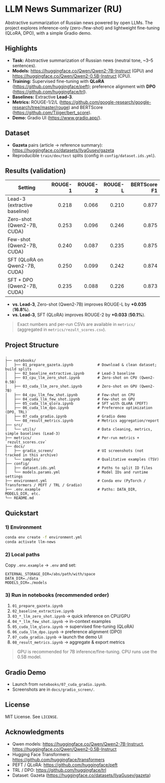 # LLM News Summarizer (RU)

Abstractive summarization of Russian news powered by open LLMs. The project explores inference-only (zero-/few-shot) and lightweight fine-tuning (QLoRA, DPO), with a simple Gradio demo.

## Highlights
- **Task:** Abstractive summarization of Russian news (neutral tone, ~3–5 sentences).
- **Models:** https://huggingface.co/Qwen/Qwen2-7B-Instruct (GPU) and https://huggingface.co/Qwen/Qwen2-0.5B-Instruct (CPU).
- **Training:** Supervised fine-tuning with **QLoRA** (https://github.com/huggingface/peft); preference alignment with **DPO** (https://github.com/huggingface/trl).
- **Baselines:** Extractive **Lead-3**.
- **Metrics:** ROUGE-1/2/L (https://github.com/google-research/google-research/tree/master/rouge) and BERTScore (https://github.com/Tiiiger/bert_score).
- **Demo:** Gradio UI (https://www.gradio.app/).

## Dataset
- **Gazeta** pairs (article → reference summary): https://huggingface.co/datasets/IlyaGusev/gazeta
- Reproducible `train/dev/test` splits (config in `config/dataset.ids.yml`).

## Results (validation)
| Setting | ROUGE-1 | ROUGE-2 | ROUGE-L | BERTScore F1 |
|---|---:|---:|---:|---:|
| Lead-3 (extractive baseline) | 0.218 | 0.066 | 0.210 | 0.877 |
| Zero-shot (Qwen2-7B, CUDA) | 0.253 | 0.096 | 0.246 | 0.875 |
| Few-shot (Qwen2-7B, CUDA) | 0.240 | 0.087 | 0.235 | 0.875 |
| SFT (QLoRA on Qwen2-7B, CUDA) | 0.250 | 0.099 | 0.242 | 0.874 |
| SFT + DPO (Qwen2-7B, CUDA) | 0.235 | 0.088 | 0.226 | 0.873 |

- **vs. Lead-3**, Zero-shot (Qwen2-7B) improves ROUGE-L by **+0.035** (**16.8%**).
- **vs. Lead-3**, SFT (QLoRA) improves ROUGE-2 by **+0.033** (**50.1%**).

> Exact numbers and per-run CSVs are available in `metrics/` (aggregated in `metrics/rezult_scores.csv`).

## Project Structure
```
.
├── notebooks/
│   ├── 01_prepare_gazeta.ipynb           # Download & clean dataset; build splits
│   ├── 02_baseline_extractive.ipynb      # Lead-3 baseline
│   ├── 03_cpu_llm_zero_shot.ipynb        # Zero-shot on CPU (Qwen2-0.5B)
│   ├── 03_cuda_llm_zero_shot.ipynb       # Zero-shot on GPU (Qwen2-7B)
│   ├── 04_cpu_llm_few_shot.ipynb         # Few-shot on CPU
│   ├── 04_cuda_llm_few_shot.ipynb        # Few-shot on GPU
│   ├── 05_cuda_llm_qlora.ipynb           # SFT with QLoRA (PEFT)
│   ├── 06_cuda_llm_dpo.ipynb             # Preference optimization (DPO, TRL)
│   ├── 07_cuda_gradio.ipynb              # Gradio demo
│   └── 08_result_metrics.ipynb           # Metrics aggregation/report
├── src/
│   └── utils/                            # Data cleaning, metrics, simple baselines (Lead-3)
├── metrics/                              # Per-run metrics + `rezult_scores.csv`
├── docs/
│   ├── gradio_screen/                    # UI screenshots (not tracked in this archive)
│   └── samples/                          # Qualitative examples (TSV)
├── config/
│   ├── dataset.ids.yml                   # Paths to split ID files
│   └── models.params.yml                 # Model IDs and runtime settings
├── environment.yml                       # Conda env (PyTorch / Transformers / PEFT / TRL / Gradio)
├── .env.example                          # Paths: DATA_DIR, MODELS_DIR, etc.
└── README.md
```

## Quickstart

### 1) Environment
```bash
conda env create -f environment.yml
conda activate llm-news
```

### 2) Local paths
Copy `.env.example` → `.env` and set:
```dotenv
EXTERNAL_STORAGE_DIR=/abs/path/with/space
DATA_DIR=./data
MODELS_DIR=./models
```

### 3) Run in notebooks (recommended order)
1. `01_prepare_gazeta.ipynb`
2. `02_baseline_extractive.ipynb`
3. `03_*_llm_zero_shot.ipynb` → quick inference on CPU/GPU
4. `04_*_llm_few_shot.ipynb` → in-context examples
5. `05_cuda_llm_qlora.ipynb` → supervised fine-tuning (QLoRA)
6. `06_cuda_llm_dpo.ipynb` → preference alignment (DPO)
7. `07_cuda_gradio.ipynb` → launch the demo UI
8. `08_result_metrics.ipynb` → aggregate & export metrics

> GPU is recommended for 7B inference/fine-tuning. CPU runs use the 0.5B model.

## Gradio Demo
- Launch from `notebooks/07_cuda_gradio.ipynb`.
- Screenshots are in `docs/gradio_screen/`.

## License
MIT License. See `LICENSE`.

## Acknowledgments
- Qwen models: https://huggingface.co/Qwen/Qwen2-7B-Instruct, https://huggingface.co/Qwen/Qwen2-0.5B-Instruct
- Hugging Face Transformers: https://github.com/huggingface/transformers
- PEFT / QLoRA: https://github.com/huggingface/peft
- TRL / DPO: https://github.com/huggingface/trl
- Dataset: Gazeta (https://huggingface.co/datasets/IlyaGusev/gazeta)
